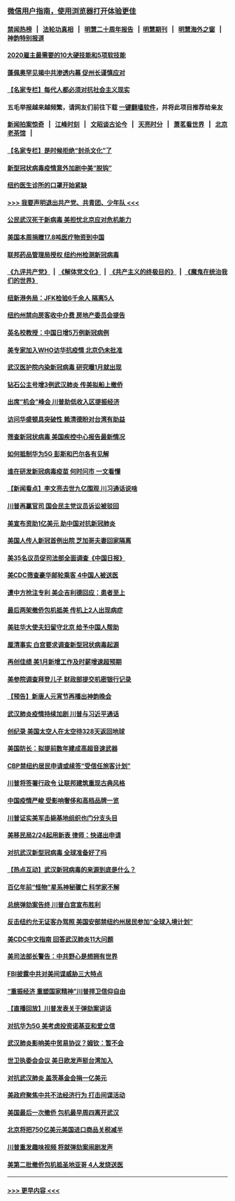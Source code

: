 ### [微信用户指南，使用浏览器打开体验更佳](https://github.com/gfw-breaker/banned-news1/blob/master/indexes/wechat-guide.md?t=0)
#### [禁闻热榜](热点新闻.md?t=0)  &nbsp;&nbsp;|&nbsp;&nbsp; [法轮功真相](https://github.com/gfw-breaker/truth/blob/master/README.md?t=0) &nbsp;&nbsp;|&nbsp;&nbsp; [明慧二十周年报告](https://github.com/gfw-breaker/mh-reports/blob/master/README.md?t=0) &nbsp;&nbsp;|&nbsp;&nbsp;[明慧期刊](https://github.com/gfw-breaker/mh-qikan) &nbsp;&nbsp;|&nbsp;&nbsp; [明慧海外之窗](https://github.com/gfw-breaker/mh-news/blob/master/README.md?t=0) &nbsp;&nbsp;|&nbsp;&nbsp; [神韵特别报道](https://github.com/gfw-breaker/mh-news/blob/master/shenyun.md?t=0)
#### [2020雇主最需要的10大硬技能和5项软技能](../pages/nsc412/n11850953.md?t=02091733) 
#### [蓬佩奥罕见揭中共渗透内幕 促州长谨慎应对](../pages/nsc412/n11854685.md?t=02091733) 
#### [【名家专栏】每代人都必须对抗社会主义现实](../pages/nsc412/n11831412.md?t=02091733) 
#### 五毛举报越来越频繁，请网友们前往下载 [一键翻墙软件](https://github.com/gfw-breaker/ssr-accounts)，并将此项目推荐给亲友
#### [新闻拍案惊奇](https://github.com/gfw-breaker/banned-news1/blob/master/pages/link4.md) &nbsp;&nbsp;|&nbsp;&nbsp; [江峰时刻](https://github.com/gfw-breaker/banned-news1/blob/master/pages/link4.md) &nbsp;&nbsp;|&nbsp;&nbsp; [文昭谈古论今](https://github.com/gfw-breaker/banned-news1/blob/master/pages/link4.md) &nbsp;&nbsp;|&nbsp;&nbsp; [天亮时分](https://github.com/gfw-breaker/banned-news1/blob/master/pages/link4.md) &nbsp;&nbsp;|&nbsp;&nbsp; [萧茗看世界](https://github.com/gfw-breaker/banned-news1/blob/master/pages/link4.md) &nbsp;&nbsp;|&nbsp;&nbsp; [北京老茶馆](https://github.com/gfw-breaker/banned-news1/blob/master/pages/link4.md) &nbsp;&nbsp;|&nbsp;&nbsp; 
#### [【名家专栏】是时候拒绝“封杀文化”了](../pages/nsc412/n11814093.md?t=02091733) 
#### [新型冠状病毒疫情意外加剧中美“脱钩”](../pages/nsc412/n11854475.md?t=02091733) 
#### [纽约医生诊所的口罩开始紧缺](../pages/nsc412/n11853364.md?t=02091733) 
#### [>>> 我要声明退出共产党、共青团、少年队 <<<](https://github.com/begood0513/goodnews/blob/master/quit/letter.md) 
#### [公民武汉死于新病毒 美担忧北京应对危机能力](../pages/nsc412/n11854331.md?t=02091733) 
#### [美国本周捐赠17.8吨医疗物资到中国](../pages/nsc412/n11854269.md?t=02091733) 
#### [联邦药品管理局授权  纽约州检测新冠病毒](../pages/nsc412/n11853371.md?t=02091733) 
#### [《九评共产党》](https://github.com/begood0513/9ping.md/blob/master/README.md) &nbsp;|&nbsp; [《解体党文化》](../../../../jtdwh.md/blob/master/README.md)  &nbsp;|&nbsp; [《共产主义的终极目的》](../../../../gczydzjmd.md/blob/master/README.md) &nbsp;|&nbsp; [《魔鬼在统治我们的世界》](../../../../mgztzwmdsj.md/blob/master/README.md) 
#### [纽新港务局：JFK检验6千余人  隔离5人](../pages/nsc412/n11853366.md?t=02091733) 
#### [纽约州禁向房客收中介费  房地产委员会提告](../pages/nsc412/n11853360.md?t=02091733) 
#### [英名校教授：中国日增5万例新冠病例](../pages/nsc412/n11854174.md?t=02091733) 
#### [美专家加入WHO访华抗疫情 北京仍未批准](../pages/nsc412/n11854043.md?t=02091733) 
#### [武汉医护院内染新冠病毒 研究曝1月就出现](../pages/nsc412/n11852928.md?t=02091733) 
#### [钻石公主号增3例武汉肺炎 传美拟船上撤侨](../pages/nsc412/n11853240.md?t=02091733) 
#### [出席“机会”峰会 川普助低收入区提振经济](../pages/nsc412/n11853232.md?t=02091733) 
#### [访问华盛顿具突破性 赖清德盼对台湾有助益](../pages/nsc412/n11853129.md?t=02091733) 
#### [筛查新冠状病毒 美国疾控中心报告最新情况](../pages/nsc412/n11853070.md?t=02091733) 
#### [如何抵制华为5G 彭斯和巴尔各有见解](../pages/nsc412/n11852535.md?t=02091733) 
#### [谁在研发新冠病毒疫苗 何时问市 一文看懂](../pages/nsc412/n11852840.md?t=02091733) 
#### [【新闻看点】李文亮去世九亿围观 川习通话说啥](../pages/nsc412/n11852360.md?t=02091733) 
#### [川普再赢官司 国会民主党议员诉讼被驳回](../pages/nsc412/n11852287.md?t=02091733) 
#### [美宣布资助1亿美元 助中国对抗新冠肺炎](../pages/nsc412/n11852531.md?t=02091733) 
#### [美国人传人新冠首例出院 芝加哥夫妻回家隔离](../pages/nsc412/n11852452.md?t=02091733) 
#### [美35名议员促司法部全面调查《中国日报》](../pages/nsc412/n11852435.md?t=02091733) 
#### [美CDC筛查豪华邮轮乘客 4中国人被送医](../pages/nsc412/n11852085.md?t=02091733) 
#### [遭中方抢注专利 美企吉利德回应：患者至上](../pages/nsc412/n11852037.md?t=02091733) 
#### [最后两架撤侨包机抵美 传机上2人出现病症](../pages/nsc412/n11852173.md?t=02091733) 
#### [美驻华大使夫妇留守北京 给予中国人帮助](../pages/nsc412/n11852165.md?t=02091733) 
#### [厘清事实 白宫要求调查新型冠状病毒起源](../pages/nsc412/n11852106.md?t=02091733) 
#### [再创佳绩 美1月新增工作及时薪增速超预期](../pages/nsc412/n11852174.md?t=02091733) 
#### [美参院调查拜登儿子 财政部提交机密银行记录](../pages/nsc412/n11851808.md?t=02091733) 
#### [【预告】新唐人元宵节再播出神韵晚会](../pages/nsc412/n11843192.md?t=02091733) 
#### [武汉肺炎疫情持续加剧 川普与习近平通话](../pages/nsc412/n11851613.md?t=02091733) 
#### [创纪录 美国太空人在太空待328天返回地球](../pages/nsc412/n11851266.md?t=02091733) 
#### [美国防长：拟提前数年建成高超音速武器](../pages/nsc412/n11850959.md?t=02091733) 
#### [CBP禁纽约居民申请或续签“受信任旅客计划”](../pages/nsc412/n11850857.md?t=02091733) 
#### [川普将签署行政令 让联邦建筑重现古典风格](../pages/nsc412/n11850654.md?t=02091733) 
#### [中国疫情严峻 受影响奢侈和高档品牌一览](../pages/nsc412/n11850319.md?t=02091733) 
#### [川普证实美军击毙基地组织也门分支头目](../pages/nsc412/n11850383.md?t=02091733) 
#### [美移民局2/24起用新表 律师：快递出申请](../pages/nsc412/n11848220.md?t=02091733) 
#### [对抗武汉新型冠病毒 全球准备好了吗](../pages/nsc412/n11850142.md?t=02091733) 
#### [【热点互动】武汉新冠病毒的来源到底是什么？](../pages/nsc412/n11849749.md?t=02091733) 
#### [百亿年前“怪物”星系神秘骤亡 科学家不解](../pages/nsc412/n11849863.md?t=02091733) 
#### [总统弹劾案告终 川普白宫宣布胜利](../pages/nsc412/n11849985.md?t=02091733) 
#### [反击纽约允无证客办驾照  美国安部禁纽约州居民参加“全球入境计划”](../pages/nsc412/n11849828.md?t=02091733) 
#### [美CDC中文指南 回答武汉肺炎11大问题](../pages/nsc412/n11849703.md?t=02091733) 
#### [美司法部长警告：中共野心是想拥有世界](../pages/nsc412/n11849769.md?t=02091733) 
#### [FBI披露中共对美间谍威胁三大特点](../pages/nsc412/n11849700.md?t=02091733) 
#### [“重振经济 重塑国家精神”川普捍卫信仰自由](../pages/nsc412/n11849641.md?t=02091733) 
#### [【直播回放】川普发表关于弹劾案讲话](../pages/nsc412/n11849472.md?t=02091733) 
#### [对抗华为5G 美考虑投资诺基亚和爱立信](../pages/nsc412/n11849510.md?t=02091733) 
#### [武汉肺炎影响美中贸易协议？姆钦：暂不会](../pages/nsc412/n11849497.md?t=02091733) 
#### [世卫执委会会议 美日欧发声挺台湾加入](../pages/nsc412/n11849433.md?t=02091733) 
#### [对抗武汉肺炎 盖茨基金会捐一亿美元](../pages/nsc412/n11848953.md?t=02091733) 
#### [美政府聚焦中共不法经济行为 打击间谍活动](../pages/nsc412/n11849322.md?t=02091733) 
#### [美国最后一次撤侨 包机最早周四离开武汉](../pages/nsc412/n11849395.md?t=02091733) 
#### [北京将把750亿美元美国进口商品关税减半](../pages/nsc412/n11848896.md?t=02091733) 
#### [川普重发趣味视频 将就弹劾案闹剧发声](../pages/nsc412/n11848715.md?t=02091733) 
#### [美第二批撤侨包机抵圣地亚哥 4人发烧送医](../pages/nsc412/n11847923.md?t=02091733) 

----
#### [ >>> 更早内容 <<< ](../indexes/nsc412-earlier.md)
